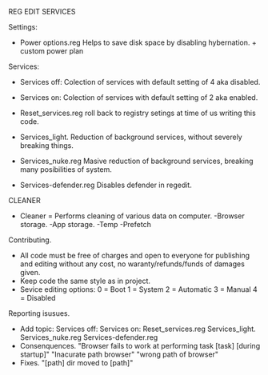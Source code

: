 REG EDIT SERVICES

Settings:
- Power options.reg
Helps to save disk space by disabling hybernation. + custom power plan

Services:

- Services off:
Colection of services with default setting of 4 aka disabled.

- Services on:
Colection of services with default setting of 2 aka enabled.

- Reset_services.reg
roll back to registry setings at time of us writing this code.

- Services_light.
Reduction of background services, without severely breaking things.

- Services_nuke.reg
Masive reduction of background services, breaking many posibilities of system.

- Services-defender.reg
Disables defender in regedit.

CLEANER

- Cleaner =
Performs cleaning of various data on computer.
-Browser storage. 
-App storage.
-Temp
-Prefetch


Contributing. 
- All code must be free of charges and open to everyone for publishing and editing without any cost, no waranty/refunds/funds of damages given.
- Keep code the same style as in project.
- Sevice editing options:
0 = Boot
1 = System
2 = Automatic
3 = Manual
4 = Disabled

Reporting isusues.
- Add topic:
Services off:
Services on:
Reset_services.reg
Services_light.
Services_nuke.reg
Services-defender.reg
- Consenquences.
"Browser fails to work at performing task [task] [during startup]"
"Inacurate path browser"
"wrong path of browser"
- Fixes.
"[path] dir moved to [path]"
